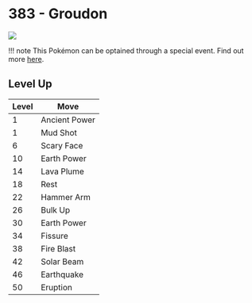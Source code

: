 # 383 - Groudon
![][383]

!!! note
    This Pokémon can be optained through a special event. Find out more [here](../../special_events/#groudon).

## Level Up

Level | Move
---   | ---
  1   | Ancient Power
  1   | Mud Shot
  6   | Scary Face
 10   | Earth Power
 14   | Lava Plume
 18   | Rest
 22   | Hammer Arm
 26   | Bulk Up
 30   | Earth Power
 34   | Fissure
 38   | Fire Blast
 42   | Solar Beam
 46   | Earthquake
 50   | Eruption



[383]: ../img/pokemon/383.png
